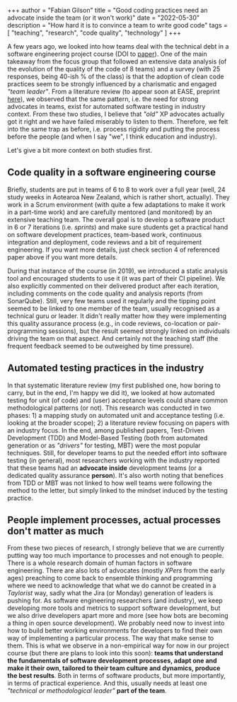 +++
author = "Fabian Gilson"
title = "Good coding practices need an advocate inside the team (or it won't work)"
date = "2022-05-30"
description = "How hard it is to convince a team to write good code"
tags = [
    "teaching",
    "research",
    "code quality",
    "technology"
]
+++

A few years ago, we looked into how teams deal with the technical debt in a software engineering project course (DOI to [paper](https://doi.org/10.1145/3387906.3388624)). One of the main takeaway from the focus group that followed an extensive data analysis (of the evolution of the quality of the code of 8 teams) and a survey (with 25 responses, being 40-ish % of the class) is that the adoption of clean code practices seem to be strongly influenced by a charismatic and engaged _"team leader"_. From a literature review (to appear soon at EASE, preprint [here](https://gitlab.com/mde4asd/hybrid-software-testing-reproduction-pkg)), we observed that the same pattern, i.e. the need for strong advocates in teams, exist for automated software testing in industry context. From these two studies, I believe that _"old"_ XP advocates actually got it right and we have failed miserably to listen to them. Therefore, we felt into the same trap as before, i.e. process rigidity and putting the process before the people (and when I say "we", I think education and industry).

Let's give a bit more context on both studies first.

## Code quality in a software engineering course

Briefly, students are put in teams of 6 to 8 to work over a full year (well, 24 study weeks in Aotearoa New Zealand, which is rather short, actually). They work in a Scrum environment (with quite a few adaptations to make it work in a part-time work) and are carefully mentored (and monitored) by an extensive teaching team. The overall goal is to develop a software product in 6 or 7 iterations (i.e. _sprints_) and make sure students get a practical hand on software development practices, team-based work, continuous integration and deployment, code reviews and a bit of requirement engineering. If you want more details, just check section 4 of referenced paper above if you want more details.

During that instance of the course (in 2019), we introduced a static analysis tool and encouraged students to use it (it was part of their CI pipeline). We also explicitly commented on their delivered product after each iteration, including comments on the code quality and analysis reports (from SonarQube). Still, very few teams used it regularly and the tipping point seemed to be linked to one member of the team, usually recognised as a technical guru or leader. It didn't really matter how they were implementing this quality assurance process (e.g., in code reviews, co-location or pair-programming sessions), but the result seemed strongly linked on individuals driving the team on that aspect. And certainly not the teaching staff (the frequent feedback seemed to be outweighed by time pressure).

## Automated testing practices in the industry

In that systematic literature review (my first published one, how boring to carry, but in the end, I'm happy we did it), we looked at how automated testing for unit (of code) and (user) acceptance levels could share common methodological patterns (or not). This research was conducted in two phases: 1) a mapping study on automated unit and acceptance testing (i.e. looking at the broader scope); 2) a literature review focusing on papers with an industry focus. In the end, among published papers, Test-Driven Development (TDD) and Model-Based Testing (both from automated generation or as _"drivers"_ for testing, MBT) were the most popular techniques. Still, for developer teams to put the needed effort into software testing (in general), most researchers working with the industry reported that these teams had an **advocate inside** development teams (or a dedicated quality assurance **person**). It's also worth noting that benefices from TDD or MBT was not linked to how well teams were following the method to the letter, but simply linked to the mindset induced by the testing practice.

## People implement processes, actual processes don't matter as much

From these two pieces of research, I strongly believe that we are currently putting way too much importance to processes and not enough to people. There is a whole research domain of human factors in software engineering. There are also lots of advocates (mostly _XPers_ from the early ages) preaching to come back to ensemble thinking and programming where we need to acknowledge that what we do cannot be created in a _Taylorist_ way, sadly what the Jira (or Monday) generation of leaders is pushing for. As software engineering researchers (and industry), we keep developing more tools and metrics to support software development, but we also drive developers apart more and more (see how bots are becoming a thing in open source development). We probably need now to invest into how to build better working environments for developers to find their own way of implementing a particular process. The way that make sense to them. This is what we observe in a non-empirical way for now in our project course (but there are plans to look into this soon): **teams that understand the fundamentals of software development processes, adapt one and make it their own, tailored to their team culture and dynamics, produce the best results**. Both in terms of software products, but more importantly, in terms of practical experience. And this, usually needs at least one _"technical or methodological leader"_ **part of the team**.